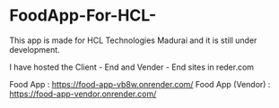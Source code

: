 # FoodApp-For-HCL-
This app is made for HCL Technologies Madurai and it is still under development.

I have hosted the Client - End and Vender - End sites in reder.com

Food App : https://food-app-vb8w.onrender.com/
Food App (Vendor) : https://food-app-vendor.onrender.com/
